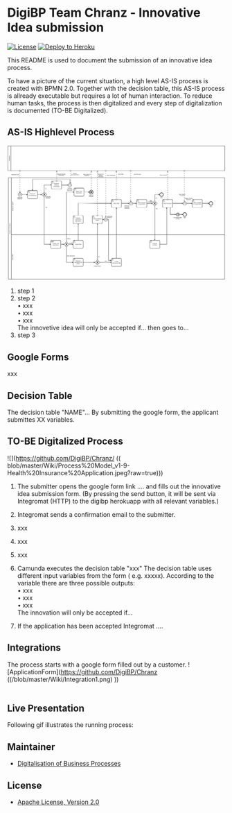 # DigiBP Team Chranz - Innovative Idea submission

[![License](http://img.shields.io/:license-apache-blue.svg)](http://www.apache.org/licenses/LICENSE-2.0.html)
[![Deploy to Heroku](https://img.shields.io/badge/deploy%20to-Heroku-6762a6.svg?longCache=true)](https://heroku.com/deploy)

This README is used to document the submission of an innovative idea process. 

To have a picture of the current situation, a high level AS-IS process is created with BPMN 2.0. Together with the decision table, this AS-IS process is allready executable but requires a lot of human interaction. To reduce human tasks, the process is then digitalized and every step of digitalization is documented (TO-BE Digitalized).

## AS-IS Highlevel Process
![](https://github.com/DigiBP/digibp-weisshorn/blob/master/Wiki/Process%20Model_v1-6-Health%20Insurance%20Application.jpeg?raw=true)

1.	step 1
2.	step 2 <br>
•	xxx <br>
•	xxx <br>
•	xxx <br>
The innovetive idea will only be accepted if... then goes to...
3.	step 3 <br>

## Google Forms
xxx <br>

## Decision Table
The decision table "NAME"...
By submitting the google form, the applicant submittes XX variables. 
<br>


## TO-BE Digitalized Process
![](https://github.com/DigiBP/Chranz/ (( blob/master/Wiki/Process%20Model_v1-9-Health%20Insurance%20Application.jpeg?raw=true)))

1.	The submitter opens the google form link .... and fills out the innovative idea submission form. (By pressing the send button, it will be sent via Integromat (HTTP) to the digibp herokuapp with all relevant variables.)
2.	Integromat sends a confirmation email to the submitter.
3.	xxx
4.	xxx
5.	xxx
6.	Camunda executes the decision table "xxx" The decision table uses different input variables from the form ( e.g. xxxxx). According to the variable there are three possible outputs: <br>
•	xxx <br>
•	xxx <br>
•	xxx <br>
The innovation will only be accepted if...

4.	If the application has been accepted Integromat ....


## Integrations
The process starts with a google form filled out by a customer.
![ApplicationForm](https://github.com/DigiBP/Chranz ((/blob/master/Wiki/Integration1.png) ))
<br>
<br>

## Live Presentation
Following gif illustrates the running process:


## Maintainer
- [Digitalisation of Business Processes](https://github.com/digibp)

## License
- [Apache License, Version 2.0](https://github.com/DigiBP/digibp-archetype-camunda-boot/blob/master/LICENSE)
